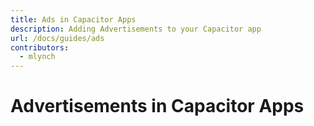 ```yaml
---
title: Ads in Capacitor Apps
description: Adding Advertisements to your Capacitor app
url: /docs/guides/ads
contributors:
  - mlynch
---
```


# Advertisements in Capacitor Apps

